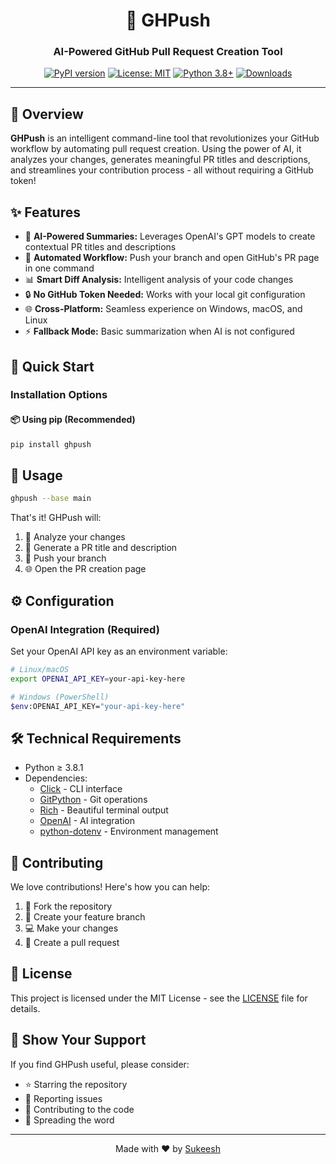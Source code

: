 <div align="center">

# 🚀 GHPush

### AI-Powered GitHub Pull Request Creation Tool

[![PyPI version](https://img.shields.io/pypi/v/ghpush)](https://pypi.org/project/ghpush/)
[![License: MIT](https://img.shields.io/badge/License-MIT-yellow.svg)](https://opensource.org/licenses/MIT)
[![Python 3.8+](https://img.shields.io/badge/python-3.8+-blue.svg)](https://www.python.org/downloads/)
[![Downloads](https://img.shields.io/pypi/dm/ghpush)](https://pypi.org/project/ghpush/)

</div>

---

## 🌟 Overview

**GHPush** is an intelligent command-line tool that revolutionizes your GitHub workflow by automating pull request creation. Using the power of AI, it analyzes your changes, generates meaningful PR titles and descriptions, and streamlines your contribution process - all without requiring a GitHub token!

## ✨ Features

- 🤖 **AI-Powered Summaries:** Leverages OpenAI's GPT models to create contextual PR titles and descriptions
- 🔄 **Automated Workflow:** Push your branch and open GitHub's PR page in one command
- 📊 **Smart Diff Analysis:** Intelligent analysis of your code changes
- 🔒 **No GitHub Token Needed:** Works with your local git configuration
- 🌐 **Cross-Platform:** Seamless experience on Windows, macOS, and Linux
- ⚡ **Fallback Mode:** Basic summarization when AI is not configured

## 🚀 Quick Start

### Installation Options

#### 📦 Using pip (Recommended)
```bash
pip install ghpush
```

## 💫 Usage

```bash
ghpush --base main
```

That's it! GHPush will:
1. 📝 Analyze your changes
2. 🤖 Generate a PR title and description
3. 🔄 Push your branch
4. 🌐 Open the PR creation page

## ⚙️ Configuration

### OpenAI Integration (Required)

Set your OpenAI API key as an environment variable:

```bash
# Linux/macOS
export OPENAI_API_KEY=your-api-key-here

# Windows (PowerShell)
$env:OPENAI_API_KEY="your-api-key-here"
```

## 🛠 Technical Requirements

- Python ≥ 3.8.1
- Dependencies:
  - [Click](https://click.palletsprojects.com/) - CLI interface
  - [GitPython](https://gitpython.readthedocs.io/) - Git operations
  - [Rich](https://rich.readthedocs.io/) - Beautiful terminal output
  - [OpenAI](https://github.com/openai/openai-python) - AI integration
  - [python-dotenv](https://pypi.org/project/python-dotenv/) - Environment management

## 🤝 Contributing

We love contributions! Here's how you can help:

1. 🍴 Fork the repository
2. 🌿 Create your feature branch
3. 💻 Make your changes
4. 🔄 Create a pull request

## 📝 License

This project is licensed under the MIT License - see the [LICENSE](LICENSE) file for details.

## 🌟 Show Your Support

If you find GHPush useful, please consider:
- ⭐ Starring the repository
- 🐛 Reporting issues
- 🤝 Contributing to the code
- 📢 Spreading the word

---

<div align="center">
Made with ❤️ by <a href="https://github.com/sukeesh">Sukeesh</a>
</div>
